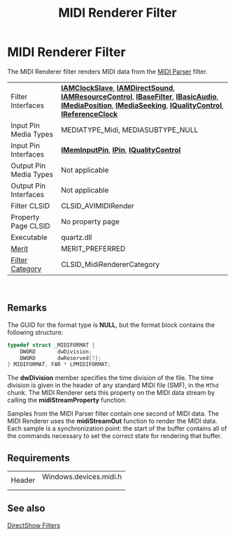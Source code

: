﻿---
Description: 'The MIDI Renderer filter renders MIDI data from the MIDI Parser filter.'
ms.assetid: '2675a21d-41d0-4095-96c4-f12f52c00d5a'
title: MIDI Renderer Filter
---

# MIDI Renderer Filter

The MIDI Renderer filter renders MIDI data from the [MIDI Parser](midi-parser-filter.md) filter.



|                                          |                                                                                                                                                                                                                                                                                                                                                                                      |
|------------------------------------------|--------------------------------------------------------------------------------------------------------------------------------------------------------------------------------------------------------------------------------------------------------------------------------------------------------------------------------------------------------------------------------------|
| Filter Interfaces                        | [**IAMClockSlave**](iamclockslave.md), [**IAMDirectSound**](iamdirectsound.md), [**IAMResourceControl**](iamresourcecontrol.md), [**IBaseFilter**](ibasefilter.md), [**IBasicAudio**](ibasicaudio.md), [**IMediaPosition**](imediaposition.md), [**IMediaSeeking**](imediaseeking.md), [**IQualityControl**](iqualitycontrol.md), [**IReferenceClock**](ireferenceclock.md) |
| Input Pin Media Types                    | MEDIATYPE\_Midi, MEDIASUBTYPE\_NULL                                                                                                                                                                                                                                                                                                                                                  |
| Input Pin Interfaces                     | [**IMemInputPin**](imeminputpin.md), [**IPin**](ipin.md), [**IQualityControl**](iqualitycontrol.md)                                                                                                                                                                                                                                                                               |
| Output Pin Media Types                   | Not applicable                                                                                                                                                                                                                                                                                                                                                                       |
| Output Pin Interfaces                    | Not applicable                                                                                                                                                                                                                                                                                                                                                                       |
| Filter CLSID                             | CLSID\_AVIMIDIRender                                                                                                                                                                                                                                                                                                                                                                 |
| Property Page CLSID                      | No property page                                                                                                                                                                                                                                                                                                                                                                     |
| Executable                               | quartz.dll                                                                                                                                                                                                                                                                                                                                                                           |
| [Merit](merit.md)                       | MERIT\_PREFERRED                                                                                                                                                                                                                                                                                                                                                                     |
| [Filter Category](filter-categories.md) | CLSID\_MidiRendererCategory                                                                                                                                                                                                                                                                                                                                                          |



 

## Remarks

The GUID for the format type is **NULL**, but the format block contains the following structure:


```C++
typedef struct _MIDIFORMAT {
    DWORD       dwDivision;
    DWORD       dwReserved[7];
} MIDIFORMAT, FAR * LPMIDIFORMAT;
```



The **dwDivision** member specifies the time division of the file. The time division is given in the header of any standard MIDI file (SMF), in the `MThd` chunk. The MIDI Renderer sets this property on the MIDI data stream by calling the **midiStreamProperty** function.

Samples from the MIDI Parser filter contain one second of MIDI data. The MIDI Renderer uses the **midiStreamOut** function to render the MIDI data. Each sample is a synchronization point: the start of the buffer contains all of the commands necessary to set the correct state for rendering that buffer.

## Requirements



|                   |                                                                                                   |
|-------------------|---------------------------------------------------------------------------------------------------|
| Header<br/> | <dl> <dt>Windows.devices.midi.h</dt> </dl> |



## See also

<dl> <dt>

[DirectShow Filters](directshow-filters.md)
</dt> </dl>

 

 




